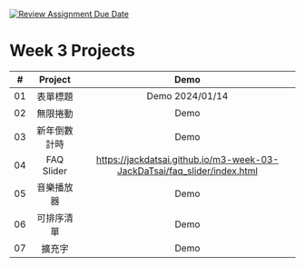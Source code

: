 [![Review Assignment Due Date](https://classroom.github.com/assets/deadline-readme-button-24ddc0f5d75046c5622901739e7c5dd533143b0c8e959d652212380cedb1ea36.svg)](https://classroom.github.com/a/k2L2x6nl)

# Week 3 Projects

| #  |  Project   |                                   Demo                                   |
|:--:|:----------:|:------------------------------------------------------------------------:|
| 01 |    表單標題    |                             Demo 2024/01/14                              |
| 02 |    無限捲動    |                                   Demo                                   |
| 03 |   新年倒數計時   |                                   Demo                                   |
| 04 | FAQ Slider | https://jackdatsai.github.io/m3-week-03-JackDaTsai/faq_slider/index.html |
| 05 |   音樂播放器    |                                   Demo                                   |
| 06 |   可排序清單    |                                   Demo                                   |
| 07 |    擴充字     |                                   Demo                                   |